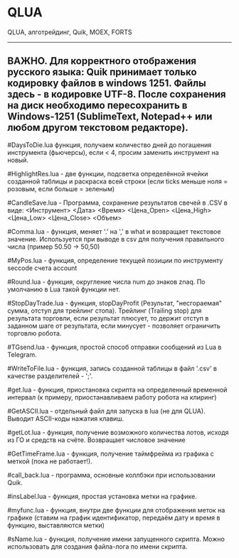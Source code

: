 # QLUA
QLUA, алготрейдинг, Quik, MOEX, FORTS

-------------------------------------------------
ВАЖНО. Для корректного отображения русского языка: Quik принимает только кодировку файлов в windows 1251. Файлы здесь - в кодировке UTF-8. После сохранения на диск необходимо пересохранить в Windows-1251 (SublimeText, Notepad++ или любом другом текстовом редакторе).
-------------------------------------------------

#DaysToDie.lua функция, получаем количество дней до погашения инструмента (фьючерсы), если < 4, просим заменить инструмент на новый.

#HighlightRes.lua - две функции, подсветка определённой ячейки созданной таблицы и раскраска всей строки (если ticks меньше ноля = розовым, если больше = зеленым)

#CandleSave.lua - Программа, сохранение результатов свечей в .CSV в виде: <Инструмент> <Дата> <Время> <Цена_Open> <Цена_High> <Цена_Low> <Цена_Close> <Объем>

#Comma.lua - функция, меняет '.' на ',' в what и возвращает текстовое значение. Используется при выводе в csv для получения правильного числа (пример 50.50 -> 50,50)

#MyPos.lua - функция, определение текущей позиции по инструменту seccode счета account

#Round.lua - функция, округление числа num до знаков znaq. По умолчанию в Lua такой функции нет.

#StopDayTrade.lua - функция, stopDayProfit (Результат, "несгораемая" сумма, отступ для трейлинг стопа). Трейлинг (Trailing stop) для результата торговли, если результат плюсует, то держит отступ в заданном шаге от результата, если минусует - позволяет ограничить торговлю робота.

#TGsend.lua - функция, простой способ отправки сообщений из Lua в Telegram.

#WriteToFile.lua - функция, запись созданной таблицы в файл '.csv' в качестве разделителей - ';'.

#get.lua - функция, приостановка скрипта на определенный временной интервал (к примеру, приостанавливаем работу робота на клиринг)

#GetASCII.lua - отдельный файл для запуска в lua (не для QLUA). Выводит ASCII-коды нажатия клавиш.

#getLot.lua - функция, получение возможного количества лотов, исходя из ГО и средств на счёте. Возвращает числовое значение

#GetTimeFrame.lua - функция, получение таймфрейма из графика с меткой (пока не работает!).

#call_back.lua - программа, основные коллбэки при использовании Quik.

#insLabel.lua - функция, простая установка метки на графике.

#myfunc.lua - функция, внутри две функции для отображения меток на графике (ставим на график идентификатор, передаём дату и время в функцию, выставляются метки)

#sName.lua - функция, получение имени запущенного скрипта. Можно использовать для создания файла-лога по имени скрипта.
